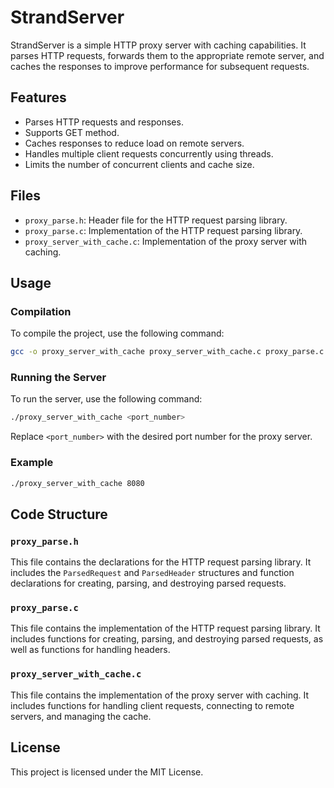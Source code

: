 # StrandServer

StrandServer is a simple HTTP proxy server with caching capabilities. It parses HTTP requests, forwards them to the appropriate remote server, and caches the responses to improve performance for subsequent requests.

## Features

- Parses HTTP requests and responses.
- Supports GET method.
- Caches responses to reduce load on remote servers.
- Handles multiple client requests concurrently using threads.
- Limits the number of concurrent clients and cache size.

## Files

- `proxy_parse.h`: Header file for the HTTP request parsing library.
- `proxy_parse.c`: Implementation of the HTTP request parsing library.
- `proxy_server_with_cache.c`: Implementation of the proxy server with caching.

## Usage

### Compilation

To compile the project, use the following command:

```sh
gcc -o proxy_server_with_cache proxy_server_with_cache.c proxy_parse.c -lpthread
```

### Running the Server

To run the server, use the following command:

```sh
./proxy_server_with_cache <port_number>
```

Replace `<port_number>` with the desired port number for the proxy server.

### Example

```sh
./proxy_server_with_cache 8080
```

## Code Structure

### `proxy_parse.h`

This file contains the declarations for the HTTP request parsing library. It includes the `ParsedRequest` and `ParsedHeader` structures and function declarations for creating, parsing, and destroying parsed requests.

### `proxy_parse.c`

This file contains the implementation of the HTTP request parsing library. It includes functions for creating, parsing, and destroying parsed requests, as well as functions for handling headers.

### `proxy_server_with_cache.c`

This file contains the implementation of the proxy server with caching. It includes functions for handling client requests, connecting to remote servers, and managing the cache.

## License

This project is licensed under the MIT License.